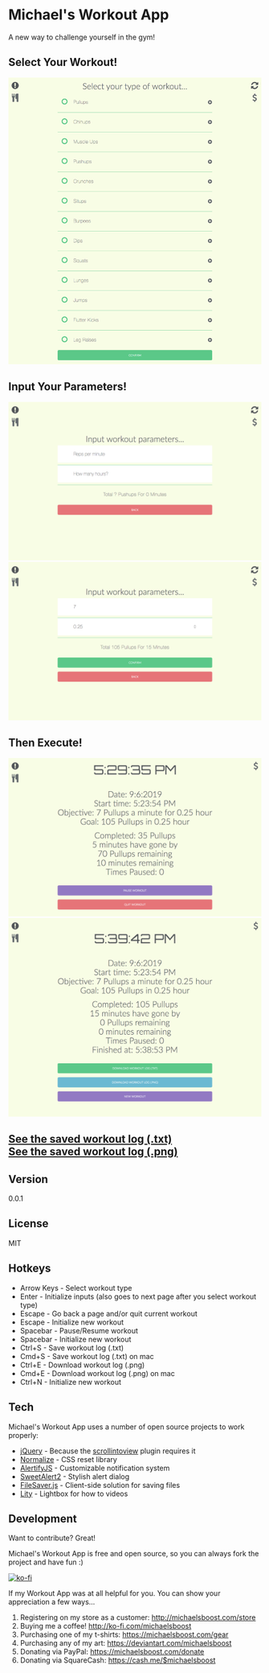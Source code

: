Michael's Workout App
===================

A new way to challenge yourself in the gym!


Select Your Workout!
-------------

![](https://raw.githubusercontent.com/michaelsboost/Michaels-Workout-App/gh-pages/screenshot1.png)

Input Your Parameters!
-------------

![](https://raw.githubusercontent.com/michaelsboost/Michaels-Workout-App/gh-pages/screenshot2.png)
![](https://raw.githubusercontent.com/michaelsboost/Michaels-Workout-App/gh-pages/screenshot3.png)

Then Execute!
-------------

![](https://raw.githubusercontent.com/michaelsboost/Michaels-Workout-App/gh-pages/screenshot4.png)
![](https://raw.githubusercontent.com/michaelsboost/Michaels-Workout-App/gh-pages/screenshot5.png)

[See the saved workout log (.txt)](https://github.com/michaelsboost/Michaels-Workout-App/blob/gh-pages/workout_log%209_6_2019%205_38_53%20PM.txt)  
[See the saved workout log (.png)](https://github.com/michaelsboost/Michaels-Workout-App/blob/gh-pages/workout_log%209_6_2019%205_38_53%20PM.png)
-------------

Version
-------------

0.0.1

License
-------------

MIT

Hotkeys
-------------

* Arrow Keys - Select workout type
* Enter  - Initialize inputs (also goes to next page after you select workout type)  
* Escape - Go back a page and/or quit current workout
* Escape - Initialize new workout
* Spacebar - Pause/Resume workout
* Spacebar - Initialize new workout
* Ctrl+S - Save workout log (.txt)   
* Cmd+S  - Save workout log (.txt) on mac  
* Ctrl+E - Download workout log (.png)  
* Cmd+E  - Download workout log (.png) on mac  
* Ctrl+N - Initialize new workout  

Tech
-------------

Michael's Workout App uses a number of open source projects to work properly:

* [jQuery](http://jquery.com/) - Because the [scrollintoview](https://github.com/litera/jquery-scrollintoview) plugin requires it
* [Normalize](https://github.com/necolas/normalize.css) - CSS reset library
* [AlertifyJS](https://github.com/fabien-d/alertify.js/tree/0.3) - Customizable notification system
* [SweetAlert2](https://sweetalert2.github.io/) - Stylish alert dialog
* [FileSaver.js](https://github.com/eligrey/FileSaver.js/) - Client-side solution for saving files
* [Lity](https://sorgalla.com/lity/) - Lightbox for how to videos

Development
-------------

Want to contribute? Great!  

Michael's Workout App is free and open source, so you can always fork the project and have fun :)

[![ko-fi](https://az743702.vo.msecnd.net/cdn/kofi2.png?v=0)](https://ko-fi.com/michaelsboost)

If my Workout App was at all helpful for you. You can show your appreciation a few ways...

1) Registering on my store as a customer: http://michaelsboost.com/store
2) Buying me a coffee! http://ko-fi.com/michaelsboost
3) Purchasing one of my t-shirts: https://michaelsboost.com/gear
4) Purchasing any of my art: https://deviantart.com/michaelsboost
5) Donating via PayPal: https://michaelsboost.com/donate
6) Donating via SquareCash: https://cash.me/$michaelsboost
